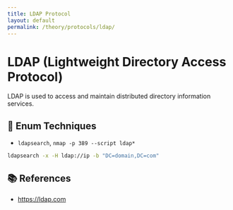 ```yaml
---
title: LDAP Protocol
layout: default
permalink: /theory/protocols/ldap/
---
```


# LDAP (Lightweight Directory Access Protocol)

LDAP is used to access and maintain distributed directory information services.

## 🔧 Enum Techniques

- `ldapsearch`, `nmap -p 389 --script ldap*`

```bash
ldapsearch -x -H ldap://ip -b "DC=domain,DC=com"
```

## 📚 References

- https://ldap.com
